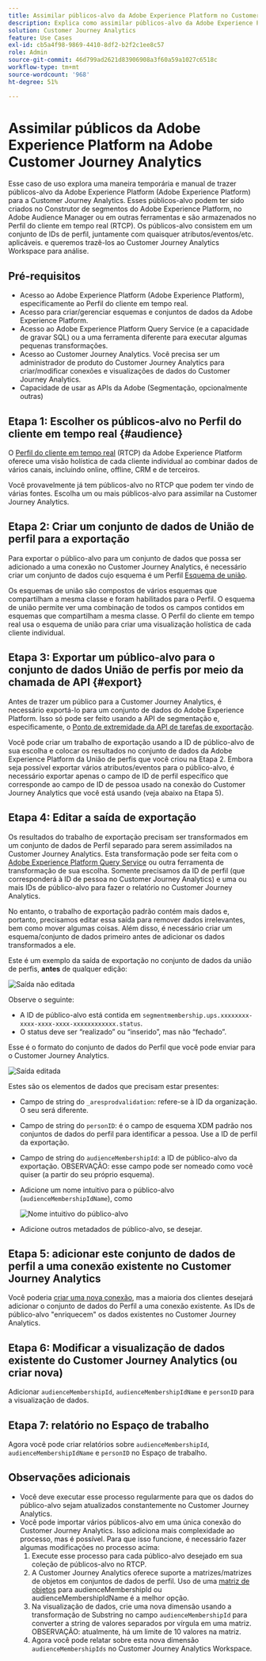 ```yaml
---
title: Assimilar públicos-alvo da Adobe Experience Platform no Customer Journey Analytics
description: Explica como assimilar públicos-alvo da Adobe Experience Platform na Customer Journey Analytics para análise adicional.
solution: Customer Journey Analytics
feature: Use Cases
exl-id: cb5a4f98-9869-4410-8df2-b2f2c1ee8c57
role: Admin
source-git-commit: 46d799ad2621d83906908a3f60a59a1027c6518c
workflow-type: tm+mt
source-wordcount: '968'
ht-degree: 51%

---
```


# Assimilar públicos da Adobe Experience Platform na Adobe Customer Journey Analytics

Esse caso de uso explora uma maneira temporária e manual de trazer públicos-alvo da Adobe Experience Platform (Adobe Experience Platform) para a Customer Journey Analytics. Esses públicos-alvo podem ter sido criados no Construtor de segmentos do Adobe Experience Platform, no Adobe Audience Manager ou em outras ferramentas e são armazenados no Perfil do cliente em tempo real (RTCP). Os públicos-alvo consistem em um conjunto de IDs de perfil, juntamente com quaisquer atributos/eventos/etc. aplicáveis. e queremos trazê-los ao Customer Journey Analytics Workspace para análise.

## Pré-requisitos

* Acesso ao Adobe Experience Platform (Adobe Experience Platform), especificamente ao Perfil do cliente em tempo real.
* Acesso para criar/gerenciar esquemas e conjuntos de dados da Adobe Experience Platform.
* Acesso ao Adobe Experience Platform Query Service (e a capacidade de gravar SQL) ou a uma ferramenta diferente para executar algumas pequenas transformações.
* Acesso ao Customer Journey Analytics. Você precisa ser um administrador de produto do Customer Journey Analytics para criar/modificar conexões e visualizações de dados do Customer Journey Analytics.
* Capacidade de usar as APIs da Adobe (Segmentação, opcionalmente outras)

## Etapa 1: Escolher os públicos-alvo no Perfil do cliente em tempo real {#audience}

O [Perfil do cliente em tempo real](https://experienceleague.adobe.com/docs/experience-platform/profile/home.html) (RTCP) da Adobe Experience Platform oferece uma visão holística de cada cliente individual ao combinar dados de vários canais, incluindo online, offline, CRM e de terceiros.

Você provavelmente já tem públicos-alvo no RTCP que podem ter vindo de várias fontes. Escolha um ou mais públicos-alvo para assimilar na Customer Journey Analytics.

## Etapa 2: Criar um conjunto de dados de União de perfil para a exportação

Para exportar o público-alvo para um conjunto de dados que possa ser adicionado a uma conexão no Customer Journey Analytics, é necessário criar um conjunto de dados cujo esquema é um Perfil [Esquema de união](https://experienceleague.adobe.com/docs/experience-platform/profile/union-schemas/union-schema.html#understanding-union-schemas).

Os esquemas de união são compostos de vários esquemas que compartilham a mesma classe e foram habilitados para o Perfil. O esquema de união permite ver uma combinação de todos os campos contidos em esquemas que compartilham a mesma classe. O Perfil do cliente em tempo real usa o esquema de união para criar uma visualização holística de cada cliente individual.

## Etapa 3: Exportar um público-alvo para o conjunto de dados União de perfis por meio da chamada de API {#export}

Antes de trazer um público para a Customer Journey Analytics, é necessário exportá-lo para um conjunto de dados do Adobe Experience Platform. Isso só pode ser feito usando a API de segmentação e, especificamente, o [Ponto de extremidade da API de tarefas de exportação](https://experienceleague.adobe.com/docs/experience-platform/segmentation/api/export-jobs.html).

Você pode criar um trabalho de exportação usando a ID de público-alvo de sua escolha e colocar os resultados no conjunto de dados da Adobe Experience Platform da União de perfis que você criou na Etapa 2. Embora seja possível exportar vários atributos/eventos para o público-alvo, é necessário exportar apenas o campo de ID de perfil específico que corresponde ao campo de ID de pessoa usado na conexão do Customer Journey Analytics que você está usando (veja abaixo na Etapa 5).

## Etapa 4: Editar a saída de exportação

Os resultados do trabalho de exportação precisam ser transformados em um conjunto de dados de Perfil separado para serem assimilados na Customer Journey Analytics.  Esta transformação pode ser feita com o [Adobe Experience Platform Query Service](https://experienceleague.adobe.com/docs/experience-platform/query/home.html?lang=pt-BR) ou outra ferramenta de transformação de sua escolha. Somente precisamos da ID de perfil (que corresponderá à ID de pessoa no Customer Journey Analytics) e uma ou mais IDs de público-alvo para fazer o relatório no Customer Journey Analytics.

No entanto, o trabalho de exportação padrão contém mais dados e, portanto, precisamos editar essa saída para remover dados irrelevantes, bem como mover algumas coisas. Além disso, é necessário criar um esquema/conjunto de dados primeiro antes de adicionar os dados transformados a ele.

Este é um exemplo da saída de exportação no conjunto de dados da união de perfis, **antes** de qualquer edição:

![Saída não editada](../assets/export-unedited.png)

Observe o seguinte:

* A ID de público-alvo está contida em `segmentmembership.ups.xxxxxxxx-xxxx-xxxx-xxxx-xxxxxxxxxxxx.status`.
* O status deve ser “realizado” ou “inserido”, mas não “fechado”.

Esse é o formato do conjunto de dados do Perfil que você pode enviar para o Customer Journey Analytics.

![Saída editada](../assets/export-edited.png)

Estes são os elementos de dados que precisam estar presentes:

* Campo de string do `_aresprodvalidation`: refere-se à ID da organização. O seu será diferente.
* Campo de string do `personID`: é o campo de esquema XDM padrão nos conjuntos de dados do perfil para identificar a pessoa. Use a ID de perfil da exportação.
* Campo de string do `audienceMembershipId`: a ID de público-alvo da exportação.  OBSERVAÇÃO: esse campo pode ser nomeado como você quiser (a partir do seu próprio esquema).
* Adicione um nome intuitivo para o público-alvo (`audienceMembershipIdName`), como

  ![Nome intuitivo do público-alvo](../assets/audience-name.png)

* Adicione outros metadados de público-alvo, se desejar.

## Etapa 5: adicionar este conjunto de dados de perfil a uma conexão existente no Customer Journey Analytics

Você poderia [criar uma nova conexão](/help/connections/create-connection.md), mas a maioria dos clientes desejará adicionar o conjunto de dados do Perfil a uma conexão existente. As IDs de público-alvo &quot;enriquecem&quot; os dados existentes no Customer Journey Analytics.

## Etapa 6: Modificar a visualização de dados existente do Customer Journey Analytics (ou criar nova)

Adicionar `audienceMembershipId`, `audienceMembershipIdName` e `personID` para a visualização de dados.

## Etapa 7: relatório no Espaço de trabalho

Agora você pode criar relatórios sobre `audienceMembershipId`, `audienceMembershipIdName` e `personID` no Espaço de trabalho.

## Observações adicionais

* Você deve executar esse processo regularmente para que os dados do público-alvo sejam atualizados constantemente no Customer Journey Analytics.
* Você pode importar vários públicos-alvo em uma única conexão do Customer Journey Analytics. Isso adiciona mais complexidade ao processo, mas é possível. Para que isso funcione, é necessário fazer algumas modificações no processo acima:
   1. Execute esse processo para cada público-alvo desejado em sua coleção de públicos-alvo no RTCP.
   1. A Customer Journey Analytics oferece suporte a matrizes/matrizes de objetos em conjuntos de dados de perfil. Uso de uma [matriz de objetos](https://experienceleague.adobe.com/docs/analytics-platform/using/cja-usecases/complex-data/object-arrays.html?lang=pt-BR) para audienceMembershipId ou audienceMembershipIdName é a melhor opção.
   1. Na visualização de dados, crie uma nova dimensão usando a transformação de Substring no campo `audienceMembershipId` para converter a string de valores separados por vírgula em uma matriz. OBSERVAÇÃO: atualmente, há um limite de 10 valores na matriz.
   1. Agora você pode relatar sobre esta nova dimensão `audienceMembershipIds` no Customer Journey Analytics Workspace.
